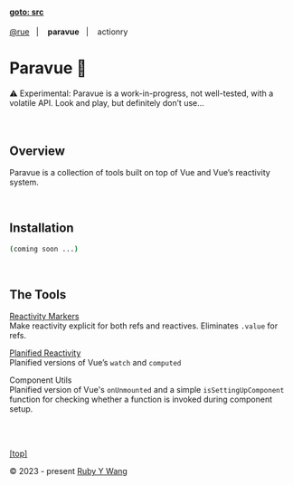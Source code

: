 #### [goto: src](https://github.com/ruby-cube/rue/tree/main/packages/paravue)
[@rue](https://github.com/ruby-cube/rue#goto-src)  &nbsp;&nbsp;|&nbsp; &nbsp;  **paravue**  &nbsp;&nbsp;|&nbsp; &nbsp; actionry
# Paravue 🌴

<aside>
⚠️ Experimental: Paravue is a work-in-progress, not well-tested, with a volatile API. Look and play, but definitely don’t use…
</aside>
</br>
</br>

## Overview

Paravue is a collection of tools built on top of Vue and Vue’s reactivity system.

<br/>

## Installation

```bash
(coming soon ...)
```
</br>

## The Tools

[Reactivity Markers](https://github.com/ruby-cube/rue/tree/main/packages/paravue/docs/reactivity-markers.md#goto-src)
<br/>
Make reactivity explicit for both refs and reactives.  Eliminates `.value` for refs.

[Planified Reactivity](https://github.com/ruby-cube/rue/tree/main/packages/paravue/docs/planified-reactivity.md#goto-src)
<br/>
Planified versions of Vue’s `watch` and `computed`

Component Utils
<br/>
Planified version of Vue's `onUnmounted` and a simple `isSettingUpComponent` function for checking whether a function is invoked during component setup.

<br/>
<br/>

[[top]](https://github.com/ruby-cube/rue/tree/main/packages/paravue#goto-src)

© 2023 - present [Ruby Y Wang](https://github.com/ruby-cube)